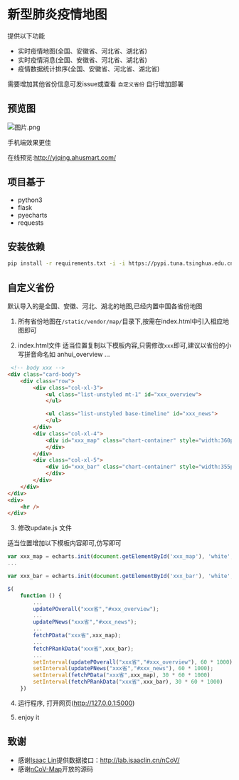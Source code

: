 # 新型肺炎疫情地图

提供以下功能

* 实时疫情地图(全国、安徽省、河北省、湖北省)
* 实时疫情消息(全国、安徽省、河北省、湖北省)
* 疫情数据统计排序(全国、安徽省、河北省、湖北省)

需要增加其他省份信息可发issue或查看 `自定义省份` 自行增加部署

## 预览图

![图片.png](https://i.loli.net/2020/01/28/tiecqYUAa1F57Ju.png)

手机端效果更佳

在线预览:http://yiqing.ahusmart.com/

## 项目基于
* python3
* flask
* pyecharts
* requests

## 安装依赖

```bash
pip install -r requirements.txt -i -i https://pypi.tuna.tsinghua.edu.cn/simple
```

## 自定义省份

默认导入的是全国、安徽、河北、湖北的地图,已经内置中国各省份地图

1. 所有省份地图在`/static/vendor/map/`目录下,按需在index.html中引入相应地图即可

2. index.html文件
适当位置复制以下模板内容,只需修改`xxx`即可,建议以省份的小写拼音命名如 anhui_overview ...

```html
 <!-- body xxx --> 
<div class="card-body">
    <div class="row">
        <div class="col-xl-3">
            <ul class="list-unstyled mt-1" id="xxx_overview">
            </ul>

            <ul class="list-unstyled base-timeline" id="xxx_news">
            </ul>
        </div>
        <div class="col-xl-4">
            <div id="xxx_map" class="chart-container" style="width:360px; height:640px;">
            </div>
        </div>
        <div class="col-xl-5">
            <div id="xxx_bar" class="chart-container" style="width:355px; height:640px;" >
            </div>
        </div>
    </div>
</div>
<div>
    <hr />
</div>

```

3. 修改update.js 文件

适当位置增加以下模板内容即可,仿写即可

```javascript
var xxx_map = echarts.init(document.getElementById('xxx_map'), 'white', { renderer: 'canvas' });
...

var xxx_bar = echarts.init(document.getElementById('xxx_bar'), 'white', { renderer: 'canvas' });

$(
    function () {
        ...
        updatePOverall("xxx省","#xxx_overview");
        ...
        updatePNews("xxx省","#xxx_news");
        ...
        fetchPData("xxx省",xxx_map);
        ...
        fetchPRankData("xxx省",xxx_bar);
        ...
        setInterval(updatePOverall("xxx省","#xxx_overview"), 60 * 1000);
        setInterval(updatePNews("xxx省","#xxx_news"), 60 * 1000);
        setInterval(fetchPData("xxx省",xxx_map), 30 * 60 * 1000)
        setInterval(fetchPRankData("xxx省",xxx_bar), 30 * 60 * 1000)
    })

```

4.  运行程序, 打开网页(http://127.0.0.1:5000)

5. enjoy it



## 致谢

* 感谢[Isaac Lin](https://github.com/BlankerL)提供数据接口：<http://lab.isaaclin.cn/nCoV/>
* 感谢[nCoV-Map](https://github.com/sangyx/nCoV-Map)开放的源码